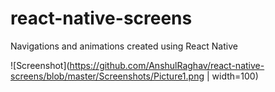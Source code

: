 # react-native-screens
Navigations and animations created using React Native

![Screenshot](https://github.com/AnshulRaghav/react-native-screens/blob/master/Screenshots/Picture1.png | width=100)
